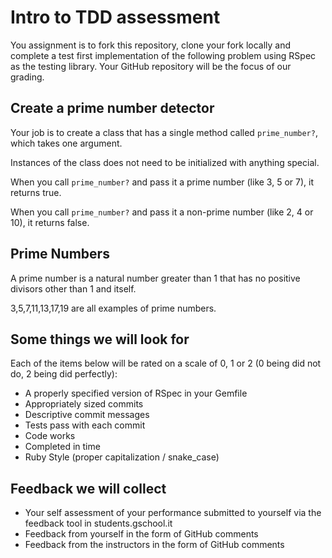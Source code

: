 # Intro to TDD assessment

You assignment is to fork this repository, clone your fork locally and complete a test first implementation of the following problem using RSpec as the testing library. Your GitHub repository will be the focus of our grading.

## Create a prime number detector

Your job is to create a class that has a single method called `prime_number?`, which takes one argument.

Instances of the class does not need to be initialized with anything special.

When you call `prime_number?` and pass it a prime number (like 3, 5 or 7), it returns true.

When you call `prime_number?` and pass it a non-prime number (like 2, 4 or 10), it returns false.

## Prime Numbers

A prime number is a natural number greater than 1 that has no positive divisors other than 1 and itself.

3,5,7,11,13,17,19 are all examples of prime numbers.

##  Some things we will look for

Each of the items below will be rated on a scale of 0, 1 or 2 (0 being did not do, 2 being did perfectly):

* A properly specified version of RSpec in your Gemfile
* Appropriately sized commits
* Descriptive commit messages
* Tests pass with each commit
* Code works
* Completed in time
* Ruby Style (proper capitalization / snake_case)

## Feedback we will collect

* Your self assessment of your performance submitted to yourself via the feedback tool in students.gschool.it
* Feedback from yourself in the form of GitHub comments
* Feedback from the instructors in the form of GitHub comments
